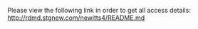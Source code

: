 Please view the following link in order to get all access details: http://rdmd.stgnew.com/newitts4/README.md
